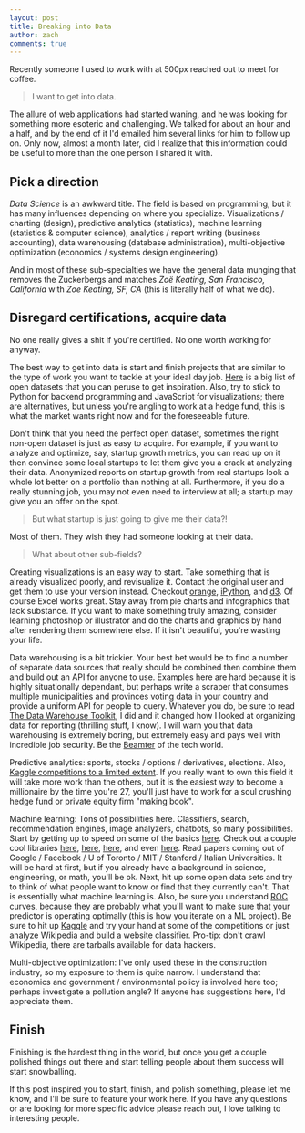 ```yaml
---
layout: post
title: Breaking into Data
author: zach
comments: true
---
```


Recently someone I used to work with at 500px reached out to meet for coffee.

> I want to get into data.

The allure of web applications had started waning, and he was looking for something more esoteric and challenging. We talked for about an hour and a half, and by the end of it I'd emailed him several links for him to follow up on. Only now, almost a month later, did I realize that this information could be useful to more than the one person I shared it with.

## Pick a direction

*Data Science* is an awkward title. The field is based on programming, but it has many influences depending on where you specialize. Visualizations / charting (design), predictive analytics (statistics), machine learning (statistics & computer science), analytics / report writing (business accounting), data warehousing (database administration), multi-objective optimization (economics / systems design engineering).

And in most of these sub-specialties we have the general data munging that removes the Zuckerbergs and matches *Zoë Keating, San Francisco, California* with *Zoe Keating, SF, CA* (this is literally half of what we do).

## Disregard certifications, acquire data

No one really gives a shit if you're certified. No one worth working for anyway.

The best way to get into data is start and finish projects that are similar to the type of work you want to tackle at your ideal day job. [Here](http://www.quora.com/Where-can-I-find-large-datasets-open-to-the-public?share=1) is a big list of open datasets that you can peruse to get inspiration. Also, try to stick to Python for backend programming and JavaScript for visualizations; there are alternatives, but unless you're angling to work at a hedge fund, this is what the market wants right now and for the foreseeable future.

Don't think that you need the perfect open dataset, sometimes the right non-open dataset is just as easy to acquire. For example, if you want to analyze and optimize, say, startup growth metrics, you can read up on it then convince some local startups to let them give you a crack at analyzing their data. Anonymized reports on startup growth from real startups look a whole lot better on a portfolio than nothing at all. Furthermore, if you do a really stunning job, you may not even need to interview at all; a startup may give you an offer on the spot.

> But what startup is just going to give me their data?!

Most of them. They wish they had someone looking at their data.

> What about other sub-fields?

Creating visualizations is an easy way to start. Take something that is already visualized poorly, and revisualize it. Contact the original user and get them to use your version instead. Checkout [orange](http://orange.biolab.si/), [iPython](http://en.wikipedia.org/wiki/IPython), and [d3](http://d3js.org/). Of course Excel works great. Stay away from pie charts and infographics that lack substance. If you want to make something truly amazing, consider learning photoshop or illustrator and do the charts and graphics by hand after rendering them somewhere else. If it isn't beautiful, you're wasting your life.

Data warehousing is a bit trickier. Your best bet would be to find a number of separate data sources that really should be combined then combine them and build out an API for anyone to use. Examples here are hard because it is highly situationally dependant, but perhaps write a scraper that consumes multiple municipalities and provinces voting data in your country and provide a uniform API for people to query. Whatever you do, be sure to read [The Data Warehouse Toolkit](http://www.amazon.com/The-Data-Warehouse-Toolkit-Dimensional/dp/1118530802/ref=sr_1_2), I did and it changed how I looked at organizing data for reporting (thrilling stuff, I know). I will warn you that data warehousing is extremely boring, but extremely easy and pays well with incredible job security. Be the [Beamter](http://en.wikipedia.org/wiki/Beamter) of the tech world.

Predictive analytics: sports, stocks / options / derivatives, elections. Also, [Kaggle competitions to a limited extent](http://www.kaggle.com/). If you really want to own this field it will take more work than the others, but it is the easiest way to become a millionaire by the time you're 27, you'll just have to work for a soul crushing hedge fund or private equity firm "making book".

Machine learning: Tons of possibilities here. Classifiers, search, recommendation engines, image analyzers, chatbots, so many possibilities. Start by getting up to speed on some of the basics [here](http://homepages.inf.ed.ac.uk/vlavrenk/iaml.html). Check out a couple cool libraries [here](http://scikit-learn.org/stable/), [here](http://radimrehurek.com/gensim/), [here](http://scikit-image.org/), and even [here](http://orange.biolab.si/). Read papers coming out of Google / Facebook / U of Toronto / MIT / Stanford / Italian Universities. It will be hard at first, but if you already have a background in science, engineering, or math, you'll be ok. Next, hit up some open data sets and try to think of what people want to know or find that they currently can't. That is essentially what machine learning is. Also, be sure you understand [ROC](http://en.wikipedia.org/wiki/Receiver_operating_characteristic) curves, because they are probably what you'll want to make sure that your predictor is operating optimally (this is how you iterate on a ML project). Be sure to hit up [Kaggle](http://www.kaggle.com/competitions) and try your hand at some of the competitions or just analyze Wikipedia and build a website classifier. Pro-tip: don't crawl Wikipedia, there are tarballs available for data hackers.

Multi-objective optimization: I've only used these in the construction industry, so my exposure to them is quite narrow. I understand that economics and government / environmental policy is involved here too; perhaps investigate a pollution angle? If anyone has suggestions here, I'd appreciate them.

## Finish

Finishing is the hardest thing in the world, but once you get a couple polished things out there and start telling people about them success will start snowballing.

If this post inspired you to start, finish, and polish something, please let me know, and I'll be sure to feature your work here. If you have any questions or are looking for more specific advice please reach out, I love talking to interesting people.
